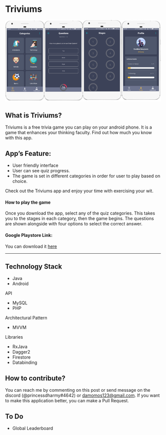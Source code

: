 # Triviums

![](https://raw.githubusercontent.com/princessdharmy/triviums/master/image.png?token=AaF3zTJ623sHTTOeWCj_MlAjlovxCOYHks5b8qLiwA%3D%3D)

## What is Triviums?
Triviums is a free trivia game you can play on your android phone. It is a game that enhances your thinking faculty. 
Find out how much you know with this app.

## App’s Feature:
* User friendly interface
* User can see quiz progress. 
* The game is set in different categories in order for user to play based on choice. 

Check out the Triviums app and enjoy your time with exercising your wit.

#### How to play the game
Once you download the app, select any of the quiz categories. This takes you to the stages in each category, then the game begins. 
The questions are shown alongside with four options to select the correct answer. 

#### Google Playstore Link:
You can download it [here](https://play.google.com/store/apps/details?id=com.app.horizon)
***
## Technology Stack
* Java
* Android

API
* MySQL
* PHP

Architectural Pattern
* MVVM

Libraries
* RxJava
* Dagger2
* Firestore
* Databinding

## How to contribute?
You can reach me by commenting on this post or send message on the discord (@princessdharmy#4642) or damomos123@gmail.com. If you want to make this application better, you can make a Pull Request.
## To Do
* Global Leaderboard
